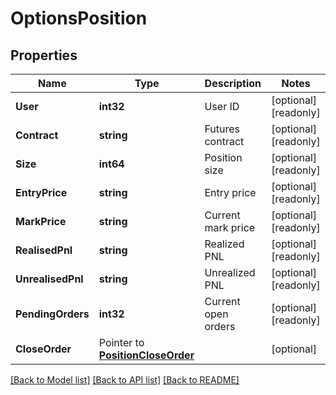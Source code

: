 # OptionsPosition

## Properties

Name | Type | Description | Notes
------------ | ------------- | ------------- | -------------
**User** | **int32** | User ID | [optional] [readonly] 
**Contract** | **string** | Futures contract | [optional] [readonly] 
**Size** | **int64** | Position size | [optional] [readonly] 
**EntryPrice** | **string** | Entry price | [optional] [readonly] 
**MarkPrice** | **string** | Current mark price | [optional] [readonly] 
**RealisedPnl** | **string** | Realized PNL | [optional] [readonly] 
**UnrealisedPnl** | **string** | Unrealized PNL | [optional] [readonly] 
**PendingOrders** | **int32** | Current open orders | [optional] [readonly] 
**CloseOrder** | Pointer to [**PositionCloseOrder**](Position_close_order.md) |  | [optional] 

[[Back to Model list]](../README.md#documentation-for-models) [[Back to API list]](../README.md#documentation-for-api-endpoints) [[Back to README]](../README.md)


